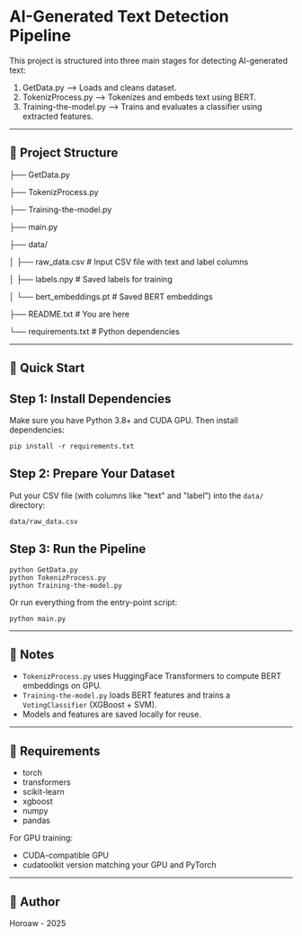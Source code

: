 AI-Generated Text Detection Pipeline
====================================

This project is structured into three main stages for detecting AI-generated text:

1. GetData.py             --> Loads and cleans dataset.
2. TokenizProcess.py      --> Tokenizes and embeds text using BERT.
3. Training-the-model.py  --> Trains and evaluates a classifier using extracted features.

--------------------------------------
📁 Project Structure
--------------------------------------

├── GetData.py

├── TokenizProcess.py

├── Training-the-model.py

├── main.py 

├── data/

│   ├── raw_data.csv         # Input CSV file with text and label columns

│   ├── labels.npy           # Saved labels for training

│   └── bert_embeddings.pt   # Saved BERT embeddings

├── README.txt               # You are here

└── requirements.txt         # Python dependencies

--------------------------------------
🚀 Quick Start
--------------------------------------

Step 1: Install Dependencies
----------------------------
Make sure you have Python 3.8+ and CUDA GPU. Then install dependencies:

    pip install -r requirements.txt

Step 2: Prepare Your Dataset
----------------------------
Put your CSV file (with columns like "text" and "label") into the `data/` directory:

    data/raw_data.csv

Step 3: Run the Pipeline
------------------------

    python GetData.py
    python TokenizProcess.py
    python Training-the-model.py

Or run everything from the entry-point script:

    python main.py

--------------------------------------
📌 Notes
--------------------------------------

- `TokenizProcess.py` uses HuggingFace Transformers to compute BERT embeddings on GPU.
- `Training-the-model.py` loads BERT features and trains a `VotingClassifier` (XGBoost + SVM).
- Models and features are saved locally for reuse.

--------------------------------------
🧪 Requirements
--------------------------------------

- torch
- transformers
- scikit-learn
- xgboost
- numpy
- pandas

For GPU training:
- CUDA-compatible GPU
- cudatoolkit version matching your GPU and PyTorch

--------------------------------------
📝 Author
--------------------------------------
Horoaw - 2025
